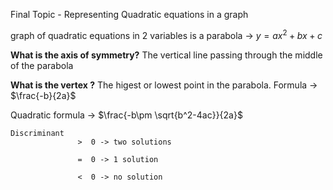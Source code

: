 Final Topic - Representing Quadratic equations in a graph

graph of quadratic equations in 2 variables is a parabola ->  $y = ax^2+bx+c$

**What is the axis of symmetry?** The vertical line passing through the middle of the parabola 

**What is the vertex ?** The higest or lowest point in the parabola. Formula ->  $\frac{-b}{2a}$


Quadratic formula -> $\frac{-b\pm \sqrt{b^2-4ac}}{2a}$


```
Discriminant 
               >  0 -> two solutions

               =  0 -> 1 solution
               
               <  0 -> no solution
```
